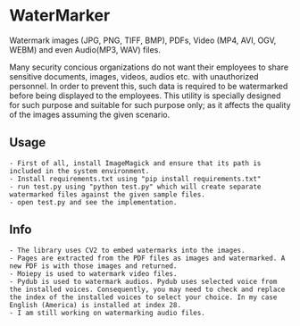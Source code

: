
# WaterMarker

Watermark images (JPG, PNG, TIFF, BMP), PDFs, Video (MP4, AVI, OGV, WEBM) and even Audio(MP3, WAV) files.

Many security concious organizations do not want their employees to share sensitive documents, images, videos, audios etc. with unauthorized personnel. In order to prevent this, such data is required to be watermarked before being displayed to the employees. This utility is specially designed for such purpose and suitable for such purpose only; as it affects the quality of the images assuming the given scenario.

## Usage

    - First of all, install ImageMagick and ensure that its path is included in the system environment.
    - Install requirements.txt using "pip install requirements.txt"
    - run test.py using "python test.py" which will create separate watermarked files against the given sample files.
    - open test.py and see the implementation. 
    
## Info

    - The library uses CV2 to embed watermarks into the images.
    - Pages are extracted from the PDF files as images and watermarked. A new PDF is with those images and returned.
    - Moiepy is used to watermark video files.
    - Pydub is used to watermark audios. Pydub uses selected voice from the installed voices. Consequently, you may need to check and replace the index of the installed voices to select your choice. In my case English (America) is installed at index 28.
    - I am still working on watermarking audio files.  
    